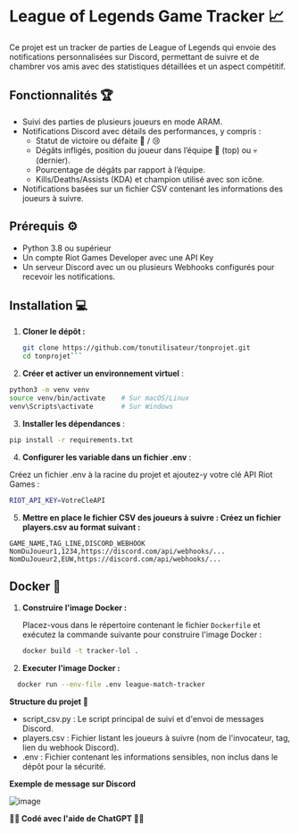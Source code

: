 # League of Legends Game Tracker 📈

Ce projet est un tracker de parties de League of Legends qui envoie des notifications personnalisées sur Discord, permettant de suivre et de chambrer vos amis avec des statistiques détaillées et un aspect compétitif.

## Fonctionnalités 🏆
- Suivi des parties de plusieurs joueurs en mode ARAM.
- Notifications Discord avec détails des performances, y compris :
  - Statut de victoire ou défaite 🎉 / 😢
  - Dégâts infligés, position du joueur dans l’équipe 👑 (top) ou 💀 (dernier).
  - Pourcentage de dégâts par rapport à l’équipe.
  - Kills/Deaths/Assists (KDA) et champion utilisé avec son icône.
- Notifications basées sur un fichier CSV contenant les informations des joueurs à suivre.

## Prérequis ⚙️
- Python 3.8 ou supérieur
- Un compte Riot Games Developer avec une API Key
- Un serveur Discord avec un ou plusieurs Webhooks configurés pour recevoir les notifications.

## Installation 💻

1. **Cloner le dépôt :**
   ```bash
   git clone https://github.com/tonutilisateur/tonprojet.git
   cd tonprojet```

2. **Créer et activer un environnement virtuel** :

 ```bash
python3 -m venv venv
source venv/bin/activate    # Sur macOS/Linux
venv\Scripts\activate       # Sur Windows
```
3. **Installer les dépendances** :

```bash
pip install -r requirements.txt
```

4. **Configurer les variable dans un fichier .env** : 

Créez un fichier .env à la racine du projet et ajoutez-y votre clé API Riot Games :
```bash
RIOT_API_KEY=VotreCleAPI
```
5. **Mettre en place le fichier CSV des joueurs à suivre : Créez un fichier players.csv au format suivant :**
```csv
GAME_NAME,TAG_LINE,DISCORD_WEBHOOK
NomDuJoueur1,1234,https://discord.com/api/webhooks/...
NomDuJoueur2,EUW,https://discord.com/api/webhooks/...
```

## Docker 🐳


1. **Construire l'image Docker :**
   
   Placez-vous dans le répertoire contenant le fichier `Dockerfile` et exécutez la commande suivante pour construire l'image Docker :

   ```bash
   docker build -t tracker-lol .
   ```

2. **Executer l'image Docker :**
  ```bash
    docker run --env-file .env league-match-tracker
  ```
**Structure du projet 📂**

- script_csv.py : Le script principal de suivi et d'envoi de messages Discord.
- players.csv : Fichier listant les joueurs à suivre (nom de l'invocateur, tag, lien du webhook Discord).
- .env : Fichier contenant les informations sensibles, non inclus dans le dépôt pour la sécurité.

**Exemple de message sur Discord**

![image](https://github.com/user-attachments/assets/3003cb4d-3091-4f07-bc4d-e11776ad10c0)


**🤖🤖 Codé avec l'aide de  ChatGPT 🤖🤖**
